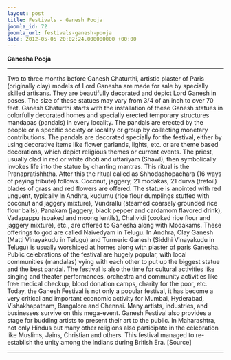 ```yaml
---
layout: post
title: Festivals - Ganesh Pooja
joomla_id: 72
joomla_url: festivals-ganesh-pooja
date: 2012-05-05 20:02:24.000000000 +00:00
---
```

 **Ganesha Pooja**
* * *
Two to three months before Ganesh Chaturthi, artistic plaster of Paris (originally clay) models of Lord Ganesha are made for sale by specially skilled artisans. They are beautifully decorated and depict Lord Ganesh in poses. The size of these statues may vary from 3/4 of an inch to over 70 feet.
Ganesh Chaturthi starts with the installation of these Ganesh statues in colorfully decorated homes and specially erected temporary structures mandapas (pandals) in every locality. The pandals are erected by the people or a specific society or locality or group by collecting monetary contributions. The pandals are decorated specially for the festival, either by using decorative items like flower garlands, lights, etc. or are theme based decorations, which depict religious themes or current events.
The priest, usually clad in red or white dhoti and uttariyam (Shawl), then symbolically invokes life into the statue by chanting mantras. This ritual is the Pranapratishhtha. After this the ritual called as Shhodashopachara (16 ways of paying tribute) follows. Coconut, jaggery, 21 modakas, 21 durva (trefoil) blades of grass and red flowers are offered. The statue is anointed with red unguent, typically
In Andhra, kudumu (rice flour dumplings stuffed with coconut and jaggery mixture), Vundrallu (steamed coarsely grounded rice flour balls), Panakam (jaggery, black pepper and cardamom flavored drink), Vadapappu (soaked and moong lentils), Chalividi (cooked rice flour and jaggery mixture), etc., are offered to Ganesha along with Modakams. These offerings to god are called Naivedyam in Telugu.
In Andhra, Clay Ganesh (Matti Vinayakudu in Telugu) and Turmeric Ganesh (Siddhi Vinayakudu in Telugu) is usually worshiped at homes along with plaster of paris Ganesha.
Public celebrations of the festival are hugely popular, with local communities (mandalas) vying with each other to put up the biggest statue and the best pandal. The festival is also the time for cultural activities like singing and theater performances, orchestra and community activities like free medical checkup, blood donation camps, charity for the poor, etc.
Today, the Ganesh Festival is not only a popular festival, it has become a very critical and important economic activity for Mumbai, Hyderabad, Vishakhapatnam, Bangalore and Chennai. Many artists, industries, and businesses survive on this mega-event. Ganesh Festival also provides a stage for budding artists to present their art to the public. In Maharashtra, not only Hindus but many other religions also participate in the celebration like Muslims, Jains, Christian and others.
This festival managed to re-establish the unity among the Indians during British Era.
[Source]
* * *
